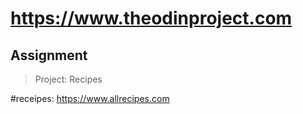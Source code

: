 # https://www.theodinproject.com

## Assignment

> Project: Recipes

#receipes: https://www.allrecipes.com
